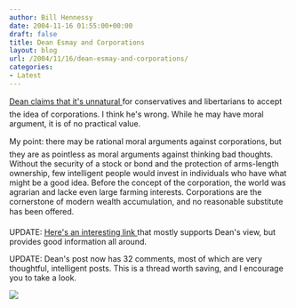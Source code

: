 ```yaml
---
author: Bill Hennessy
date: 2004-11-16 01:55:00+00:00
draft: false
title: Dean Esmay and Corporations
layout: blog
url: /2004/11/16/dean-esmay-and-corporations/
categories:
- Latest
---
```


[Dean claims that it's unnatural ](https://www.deanesmay.com/posts/1100561797.shtml)for conservatives and libertarians to accept the idea of corporations. I think he's wrong. While he may have moral argument, it is of no practical value.

My point: there may be rational moral arguments against corporations, but they are as pointless as moral arguments against thinking bad thoughts. Without the security of a stock or bond and the protection of arms-length ownership, few intelligent people would invest in individuals who have what might be a good idea. Before the concept of the corporation, the world was agrarian and lacke even large farming interests. Corporations are the cornerstone of modern wealth accumulation, and no reasonable substitute has been offered.

UPDATE: [Here's an interesting link ](https://www.globalissues.org/TradeRelated/Corporations/Rise.asp)that mostly supports Dean's view, but provides good information all around.

UPDATE: Dean's post now has 32 comments, most of which are very thoughtful, intelligent posts. This is a thread worth saving, and I encourage you to take a look.

![](https://blog.billhennessy.com/aggbug.aspx?PostID=491)


